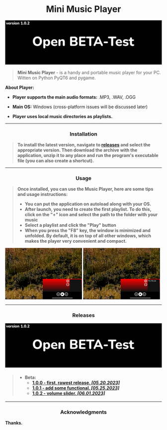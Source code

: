 <h1 align="center">Mini Music Player</h1>

<img src="style/resources/image.png">

> **Mini Music Player** - is a handy and portable 
> music player for your PC. Witten on Python
> PyQT6 and pygame.

**About Player:**

 + **Player supports the main audio formats:** .MP3,
.WAV, .OGG <br>

 + **Main OS:** Windows (cross-platform issues will 
be discussed later)

 + **Player uses local music directories as 
playlists.**



***

<h3 align="center"><strong>Installation</strong></h3>

> **To install the latest version, navigate to 
> [releases](https://github.com/DanieloM83/Mini-Music-Player/releases) and select the appropriate version. 
> Then download the archive with the application, unzip it to any place and run the program's executable file 
> (you can also create a shortcut).**

***

<h3 align="center"><strong>Usage</strong></h3>

> **Once installed, you can use the Music Player, here are some tips and usage 
> instructions:**
> + **You can put the application on autoload along with your OS.**
> + **After launch, you need to create the first playlist. To do 
> this, click on the "+" icon and select the path to the folder 
> with your music**
> + **Select a playlist and click the "Play" button**
> + **When you press the "F8" key, the window is minimized and 
> unfolded. By default, it is on top of all other windows, 
> which makes the player very convenient and compact.**

<img width=49% src="style\resources\us1.jpg"> <img width=49% src="style\resources\us2.jpg">

***

<h3 align="center"><strong>Releases</strong></h3>

<img src="style/resources/image.png">

<h4>
<strong>

> + Beta:
>   + [1.0.0 - first, rawest release. *[05.20.2023]*](https://github.com/DanieloM83/Mini-Music-Player/releases/tag/v1.0.0-beta)
>   + [1.0.1 - add some functional. *[05.25.2023]*](https://github.com/DanieloM83/Mini-Music-Player/releases/tag/v1.0.1-beta)
>   + [1.0.2 - volume slider. *[06.01.2023]*](https://github.com/DanieloM83/Mini-Music-Player/releases/tag/v1.0.2-beta)

</strong>
</h4>

***

<h3 align="center"><strong>Acknowledgments</strong></h3>

**Thanks.**
